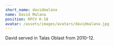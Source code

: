 ```yaml
---
short_name: davidmalana
name: David Malana
position: RPCV K-18
avatar: /assets/images/avatars/davidmalana.jpg
---
```

David served in Talas Oblast from 2010-12.